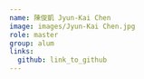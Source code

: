 ```yaml
---
name: 陳俊凱 Jyun-Kai Chen 
image: images/Jyun-Kai Chen.jpg 
role: master
group: alum
links:
  github: link_to_github 
---
```

